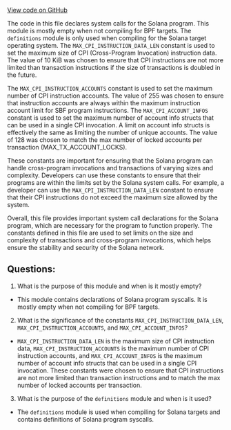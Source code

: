 [View code on GitHub](https://github.com/solana-labs/solana/blob/master/sdk/program/src/syscalls/mod.rs)

The code in this file declares system calls for the Solana program. This module is mostly empty when not compiling for BPF targets. The `definitions` module is only used when compiling for the Solana target operating system. The `MAX_CPI_INSTRUCTION_DATA_LEN` constant is used to set the maximum size of CPI (Cross-Program Invocation) instruction data. The value of 10 KiB was chosen to ensure that CPI instructions are not more limited than transaction instructions if the size of transactions is doubled in the future. 

The `MAX_CPI_INSTRUCTION_ACCOUNTS` constant is used to set the maximum number of CPI instruction accounts. The value of 255 was chosen to ensure that instruction accounts are always within the maximum instruction account limit for SBF program instructions. The `MAX_CPI_ACCOUNT_INFOS` constant is used to set the maximum number of account info structs that can be used in a single CPI invocation. A limit on account info structs is effectively the same as limiting the number of unique accounts. The value of 128 was chosen to match the max number of locked accounts per transaction (MAX_TX_ACCOUNT_LOCKS).

These constants are important for ensuring that the Solana program can handle cross-program invocations and transactions of varying sizes and complexity. Developers can use these constants to ensure that their programs are within the limits set by the Solana system calls. For example, a developer can use the `MAX_CPI_INSTRUCTION_DATA_LEN` constant to ensure that their CPI instructions do not exceed the maximum size allowed by the system. 

Overall, this file provides important system call declarations for the Solana program, which are necessary for the program to function properly. The constants defined in this file are used to set limits on the size and complexity of transactions and cross-program invocations, which helps ensure the stability and security of the Solana network.
## Questions: 
 1. What is the purpose of this module and when is it mostly empty?
- This module contains declarations of Solana program syscalls. It is mostly empty when not compiling for BPF targets.
2. What is the significance of the constants `MAX_CPI_INSTRUCTION_DATA_LEN`, `MAX_CPI_INSTRUCTION_ACCOUNTS`, and `MAX_CPI_ACCOUNT_INFOS`?
- `MAX_CPI_INSTRUCTION_DATA_LEN` is the maximum size of CPI instruction data, `MAX_CPI_INSTRUCTION_ACCOUNTS` is the maximum number of CPI instruction accounts, and `MAX_CPI_ACCOUNT_INFOS` is the maximum number of account info structs that can be used in a single CPI invocation. These constants were chosen to ensure that CPI instructions are not more limited than transaction instructions and to match the max number of locked accounts per transaction.
3. What is the purpose of the `definitions` module and when is it used?
- The `definitions` module is used when compiling for Solana targets and contains definitions of Solana program syscalls.
